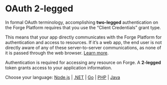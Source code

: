 # OAuth 2-legged

In formal OAuth terminology, accomplishing **two-legged** authentication on the Forge Platform requires that you use the “Client Credentials” grant type.

This means that your app directly communicates with the Forge Platform for authentication and access to resources. If it’s a web app, the end user is not directly aware of any of these server-to-server communications, as none of it is passed through the web browser. [Learn more](https://developer.autodesk.com/en/docs/oauth/v2/overview/basics/).

Authentication is required for accessing any resource on Forge. A **2-legged** token grants access to your application information.

Choose your language: [Node.js](oauth/2legged/nodejs) | [.NET](oauth/2legged/net) | [Go](oauth/2legged/go) | [PHP](oauth/2legged/php) | [Java](oauth/2legged/java)

